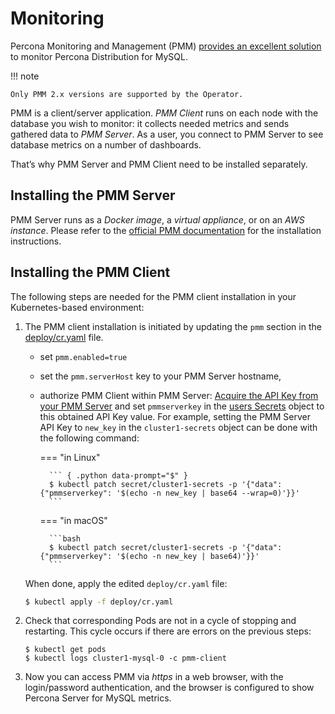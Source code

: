 # Monitoring

Percona Monitoring and Management (PMM) [provides an excellent
solution](https://www.percona.com/doc/percona-xtradb-cluster/LATEST/manual/monitoring.html#using-pmm)
to monitor Percona Distribution for MySQL.

!!! note

    Only PMM 2.x versions are supported by the Operator.

PMM is a client/server application. *PMM Client* runs on each node with the
database you wish to monitor: it collects needed metrics and sends gathered data
to *PMM Server*. As a user, you connect to PMM Server to see database metrics on
a number of dashboards.

That’s why PMM Server and PMM Client need to be installed separately.

## Installing the PMM Server

PMM Server runs as a *Docker image*, a *virtual appliance*, or on an *AWS instance*.
Please refer to the [official PMM documentation](https://www.percona.com/doc/percona-monitoring-and-management/2.x/setting-up/server/index.html)
for the installation instructions.

## Installing the PMM Client

The following steps are needed for the PMM client installation in your
Kubernetes-based environment:


1. The PMM client installation is initiated by updating the `pmm`
    section in the
    [deploy/cr.yaml](https://github.com/percona/percona-server-mysql-operator/blob/main/deploy/cr.yaml)
    file.

    * set `pmm.enabled=true`
    * set the `pmm.serverHost` key to your PMM Server hostname,
    * authorize PMM Client within PMM Server:
        <a name="operator-monitoring-client-token"></a>
        [Acquire the API Key from your PMM Server](https://docs.percona.com/percona-monitoring-and-management/details/api.html#api-keys-and-authentication) and set `pmmserverkey` in the [users Secrets](users.md/#system-users) object to this obtained API Key value. For example, setting the PMM Server API Key to `new_key` in the `cluster1-secrets` object can be done with the following command:

        === "in Linux"

            ``` { .python data-prompt="$" }
            $ kubectl patch secret/cluster1-secrets -p '{"data":{"pmmserverkey": '$(echo -n new_key | base64 --wrap=0)'}}'
            ```

        === "in macOS"

            ```bash
            $ kubectl patch secret/cluster1-secrets -p '{"data":{"pmmserverkey": '$(echo -n new_key | base64)'}}'
            ```

    When done, apply the edited `deploy/cr.yaml` file:

    ```bash
    $ kubectl apply -f deploy/cr.yaml
    ```

2. Check that corresponding Pods are not in a cycle of stopping and restarting.
    This cycle occurs if there are errors on the previous steps:

    ``` {: .python .test-class data-prompt="sdf" }
    $ kubectl get pods
    $ kubectl logs cluster1-mysql-0 -c pmm-client
    ```

3. Now you can access PMM via *https* in a web browser, with the
    login/password authentication, and the browser is configured to show
    Percona Server for MySQL metrics.
